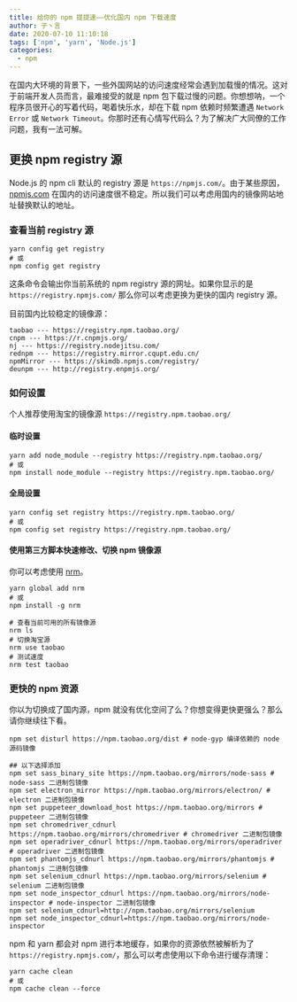 ```yaml
---
title: 给你的 npm 提提速——优化国内 npm 下载速度
author: 子丶言
date: 2020-07-10 11:10:18
tags: ['npm', 'yarn', 'Node.js']
categories:
  - npm
---
```


在国内大环境的背景下，一些外国网站的访问速度经常会遇到加载慢的情况。这对于前端开发人员而言，最难接受的就是 npm 包下载过慢的问题。你想想呐，一个程序员很开心的写着代码，喝着快乐水，却在下载 npm 依赖时频繁遭遇 `Network Error` 或 `Network Timeout`。你那时还有心情写代码么？为了解决广大同僚的工作问题，我有一法可解。
<!-- more -->

## 更换 npm registry 源

Node.js 的 npm cli 默认的 registry 源是 `https://npmjs.com/`。由于某些原因，[npmjs.com](https://npmjs.com/) 在国内的访问速度很不稳定。所以我们可以考虑用国内的镜像网站地址替换默认的地址。

### 查看当前 registry 源

```shell
yarn config get registry
# 或
npm config get registry
```

这条命令会输出你当前系统的 npm registry 源的网址。如果你显示的是 `https://registry.npmjs.com/` 那么你可以考虑更换为更快的国内 registry 源。

目前国内比较稳定的镜像源：
```
taobao --- https://registry.npm.taobao.org/
cnpm --- https://r.cnpmjs.org/
nj --- https://registry.nodejitsu.com/
rednpm --- https://registry.mirror.cqupt.edu.cn/
npmMirror --- https://skimdb.npmjs.com/registry/
deunpm --- http://registry.enpmjs.org/
```

### 如何设置

个人推荐使用淘宝的镜像源 `https://registry.npm.taobao.org/`

#### 临时设置

```shell
yarn add node_module --registry https://registry.npm.taobao.org/
# 或
npm install node_module --registry https://registry.npm.taobao.org/
```

#### 全局设置

```shell
yarn config set registry https://registry.npm.taobao.org/
# 或
npm config set registry https://registry.npm.taobao.org/
```

#### 使用第三方脚本快速修改、切换 npm 镜像源

你可以考虑使用 [nrm](https://www.npmjs.com/package/nrm)。

```shell
yarn global add nrm
# 或
npm install -g nrm
```

```shell
# 查看当前可用的所有镜像源
nrm ls
# 切换淘宝源
nrm use taobao
# 测试速度
nrm test taobao
```

### 更快的 npm 资源

你以为切换成了国内源，npm 就没有优化空间了么？你想变得更快更强么？那么请你继续往下看。

```shell
npm set disturl https://npm.taobao.org/dist # node-gyp 编译依赖的 node 源码镜像

## 以下选择添加
npm set sass_binary_site https://npm.taobao.org/mirrors/node-sass # node-sass 二进制包镜像
npm set electron_mirror https://npm.taobao.org/mirrors/electron/ # electron 二进制包镜像
npm set puppeteer_download_host https://npm.taobao.org/mirrors # puppeteer 二进制包镜像
npm set chromedriver_cdnurl https://npm.taobao.org/mirrors/chromedriver # chromedriver 二进制包镜像
npm set operadriver_cdnurl https://npm.taobao.org/mirrors/operadriver # operadriver 二进制包镜像
npm set phantomjs_cdnurl https://npm.taobao.org/mirrors/phantomjs # phantomjs 二进制包镜像
npm set selenium_cdnurl https://npm.taobao.org/mirrors/selenium # selenium 二进制包镜像
npm set node_inspector_cdnurl https://npm.taobao.org/mirrors/node-inspector # node-inspector 二进制包镜像
npm set selenium_cdnurl=http://npm.taobao.org/mirrors/selenium
npm set node_inspector_cdnurl=https://npm.taobao.org/mirrors/node-inspector
```

npm 和 yarn 都会对 npm 进行本地缓存，如果你的资源依然被解析为了 `https://registry.npmjs.com/`，那么可以考虑使用以下命令进行缓存清理：

```shell
yarn cache clean
# 或
npm cache clean --force
```
